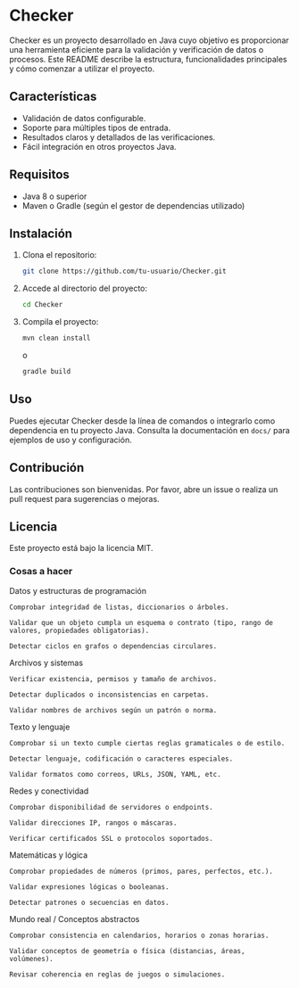 # Checker

Checker es un proyecto desarrollado en Java cuyo objetivo es proporcionar una herramienta eficiente para la validación y verificación de datos o procesos. Este README describe la estructura, funcionalidades principales y cómo comenzar a utilizar el proyecto.

## Características

- Validación de datos configurable.
- Soporte para múltiples tipos de entrada.
- Resultados claros y detallados de las verificaciones.
- Fácil integración en otros proyectos Java.

## Requisitos

- Java 8 o superior
- Maven o Gradle (según el gestor de dependencias utilizado)

## Instalación

1. Clona el repositorio:
    ```bash
    git clone https://github.com/tu-usuario/Checker.git
    ```
2. Accede al directorio del proyecto:
    ```bash
    cd Checker
    ```
3. Compila el proyecto:
    ```bash
    mvn clean install
    ```
    o
    ```bash
    gradle build
    ```

## Uso

Puedes ejecutar Checker desde la línea de comandos o integrarlo como dependencia en tu proyecto Java. Consulta la documentación en `docs/` para ejemplos de uso y configuración.

## Contribución

Las contribuciones son bienvenidas. Por favor, abre un issue o realiza un pull request para sugerencias o mejoras.

## Licencia

Este proyecto está bajo la licencia MIT.

### Cosas a hacer

Datos y estructuras de programación

    Comprobar integridad de listas, diccionarios o árboles.

    Validar que un objeto cumpla un esquema o contrato (tipo, rango de valores, propiedades obligatorias).

    Detectar ciclos en grafos o dependencias circulares.

Archivos y sistemas

    Verificar existencia, permisos y tamaño de archivos.

    Detectar duplicados o inconsistencias en carpetas.

    Validar nombres de archivos según un patrón o norma.

Texto y lenguaje

    Comprobar si un texto cumple ciertas reglas gramaticales o de estilo.

    Detectar lenguaje, codificación o caracteres especiales.

    Validar formatos como correos, URLs, JSON, YAML, etc.

Redes y conectividad

    Comprobar disponibilidad de servidores o endpoints.

    Validar direcciones IP, rangos o máscaras.

    Verificar certificados SSL o protocolos soportados.

Matemáticas y lógica

    Comprobar propiedades de números (primos, pares, perfectos, etc.).

    Validar expresiones lógicas o booleanas.

    Detectar patrones o secuencias en datos.

Mundo real / Conceptos abstractos

    Comprobar consistencia en calendarios, horarios o zonas horarias.

    Validar conceptos de geometría o física (distancias, áreas, volúmenes).

    Revisar coherencia en reglas de juegos o simulaciones.
